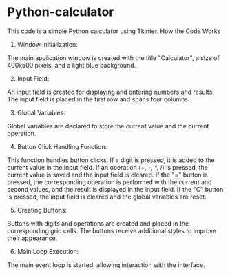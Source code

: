 # Python-calculator
This code is a simple Python calculator using Tkinter.
How the Code Works
1. Window Initialization:

The main application window is created with the title "Calculator", a size of 400x500 pixels, and a light blue background.

2. Input Field:

An input field is created for displaying and entering numbers and results. The input field is placed in the first row and spans four columns.

3. Global Variables:

Global variables are declared to store the current value and the current operation.

4. Button Click Handling Function:

This function handles button clicks. If a digit is pressed, it is added to the current value in the input field. If an operation (+, -, *, /) is pressed, the current value is saved and the input field is cleared. If the "=" button is pressed, the corresponding operation is performed with the current and second values, and the result is displayed in the input field. If the "C" button is pressed, the input field is cleared and the global variables are reset.

5. Creating Buttons:

Buttons with digits and operations are created and placed in the corresponding grid cells. The buttons receive additional styles to improve their appearance.

6. Main Loop Execution:

The main event loop is started, allowing interaction with the interface.
